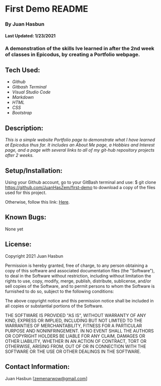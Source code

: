# **First** Demo README

### By Juan Hasbun

#### Last Updated: 1/23/2021

### A demonstration of the skills Ive learned in after the 2nd week of classes in Epicodus, by creating a Portfolio webpage.

## Tech Used:
* _Github_
* _Gitbash Terminal_
* _Visual Studio Code_
* _Markdown_
* _HTML_
* _CSS_
* _Bootstrap_


## Description:

_This is a simple website Portfolio page to demonstrate what I have learned at Epicodus thus far. It includes an About Me page, a Hobbies and Interest page, and a page with several links to all of my git-hub repository projects after 2 weeks._


## Setup/Installation:
Using your Github account, go to your GitBash terminal and use: $ git clone https://github.com/JuanHasZem/first-demo  to download a copy of the files used for this project.  

Otherwise, follow this link: [Here](https://juanhasbunzem.github.io/first-demo/).

## Known Bugs:
None yet

## License:
Copyright 2021 Juan Hasbun

Permission is hereby granted, free of charge, to any person obtaining a copy of this software and associated documentation files (the "Software"), to deal in the Software without restriction, including without limitation the rights to use, copy, modify, merge, publish, distribute, sublicense, and/or sell copies of the Software, and to permit persons to whom the Software is furnished to do so, subject to the following conditions:

The above copyright notice and this permission notice shall be included in all copies or substantial portions of the Software.

THE SOFTWARE IS PROVIDED "AS IS", WITHOUT WARRANTY OF ANY KIND, EXPRESS OR IMPLIED, INCLUDING BUT NOT LIMITED TO THE WARRANTIES OF MERCHANTABILITY, FITNESS FOR A PARTICULAR PURPOSE AND NONINFRINGEMENT. IN NO EVENT SHALL THE AUTHORS OR COPYRIGHT HOLDERS BE LIABLE FOR ANY CLAIM, DAMAGES OR OTHER LIABILITY, WHETHER IN AN ACTION OF CONTRACT, TORT OR OTHERWISE, ARISING FROM, OUT OF OR IN CONNECTION WITH THE SOFTWARE OR THE USE OR OTHER DEALINGS IN THE SOFTWARE.

## Contact Information:
Juan Hasbun [zemenarwow@gmail.com]